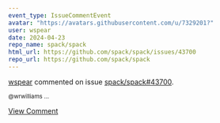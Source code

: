 ```yaml
---
event_type: IssueCommentEvent
avatar: "https://avatars.githubusercontent.com/u/7329201?"
user: wspear
date: 2024-04-23
repo_name: spack/spack
html_url: https://github.com/spack/spack/issues/43700
repo_url: https://github.com/spack/spack
---
```


<a href='https://github.com/wspear' target='_blank'>wspear</a> commented on issue <a href='https://github.com/spack/spack/issues/43700' target='_blank'>spack/spack#43700</a>.

<small>@wrwilliams ...</small>

<a href='https://github.com/spack/spack/issues/43700' target='_blank'>View Comment</a>